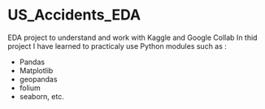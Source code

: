 # US_Accidents_EDA
EDA project to understand and work with Kaggle and Google Collab
In thid project I have learned to practicaly use Python modules such as : 
- Pandas
- Matplotlib
- geopandas
- folium
- seaborn, etc.

